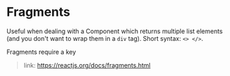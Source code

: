 # Fragments

Useful when dealing with a Component which returns multiple list elements (and you don't want to wrap them in a <code>div</code> tag).
Short syntax: <code><> </></code>.

Fragments require a key

>link: https://reactjs.org/docs/fragments.html
